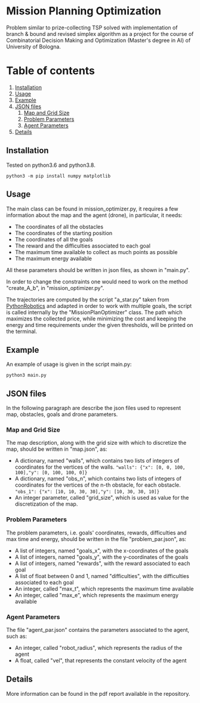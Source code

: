 # Mission Planning Optimization
Problem similar to prize-collecting TSP solved with implementation of branch &amp; bound and revised simplex algorithm
as a project for the course of Combinatorial Decision Making and Optimization (Master's degree in AI) of University of Bologna.

# Table of contents
1. [Installation](#installation)
2. [Usage](#usage)
3. [Example](#example)
4. [JSON files](#json)
    1. [Map and Grid Size](#map_grid)
    2. [Problem Parameters](#problem_par)
    3. [Agent Parameters](#agent_par)
5. [Details](#details)    
    
## Installation <a name="installation"></a>
Tested on python3.6 and python3.8.
```
python3 -m pip install numpy matplotlib
```

## Usage <a name="usage"></a>
The main class can be found in mission_optimizer.py, it requires a few information about the map and the agent (drone),
in particular, it needs:
- The coordinates of all the obstacles
- The coordinates of the starting position
- The coordinates of all the goals
- The reward and the difficulties associated to each goal
- The maximum time available to collect as much points as possible
- The maximum energy available

All these parameters should be written in json files, as shown in "main.py".

In order to change the constraints one would need to work on the method "create_A_b", in "mission_optimizer.py".

The trajectories are computed by the script "a_star.py" taken from [PythonRobotics](https://github.com/AtsushiSakai/PythonRobotics)
and adapted in order to work with multiple goals, the script is called internally by the "MissionPlanOptimizer" class.
The path which maximizes the collected price, while minimizing the cost and keeping the energy 
and time requirements under the given thresholds, will be printed on the terminal.

## Example <a name="example"></a>
An example of usage is given in the script main.py:
```
python3 main.py
```

## JSON files <a name="json"></a>
In the following paragraph are describe the json files used to represent map, obstacles, goals and drone parameters.
### Map and Grid Size <a name="map_grid"></a>
The map description, along with the grid size with which to discretize the map, should be written in "map.json", as:
- A dictionary, named "walls", which contains two lists of integers of coordinates for the vertices of the walls.
```"walls": {"x": [0, 0, 100, 100],"y": [0, 100, 100, 0]}```
- A dictionary, named "obs_n", which contains two lists of integers of coordinates for the vertices of the n-th obstacle, for each obstacle.
```"obs_1": {"x": [10, 10, 30, 30],"y": [10, 30, 30, 10]}```
- An integer parameter, called "grid_size", which is used as value for the discretization of the map.

### Problem Parameters <a name="problem_par"></a>
The problem parameters, i.e. goals' coordinates, rewards, difficulties and max time and energy, should be written 
in the file "problem_par.json", as:

- A list of integers, named "goals_x", with the x-coordinates of the goals
- A list of integers, named "goals_y", with the y-coordinates of the goals
- A list of integers, named "rewards", with the reward associated to each goal
- A list of float between 0 and 1, named "difficulties", with the difficulties associated to each goal
- An integer, called "max_t", which represents the maximum time available
- An integer, called "max_e", which represents the maximum energy available

### Agent Parameters <a name="agent_par"></a>
The file "agent_par.json" contains the parameters associated to the agent, such as:
- An integer, called "robot_radius", which represents the radius of the agent
- A float, called "vel", that represents the constant velocity of the agent

## Details <a name="details"></a>
More information can be found in the pdf report available in the repository.

